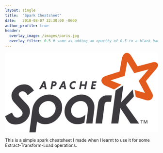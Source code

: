 ```yaml
---
layout: single
title:  "Spark Cheatsheet"
date:   2018-08-07 22:30:00 -0600
author_profile: true
header:
  overlay_image: /images/paris.jpg
  overlay_filter: 0.5 # same as adding an opacity of 0.5 to a black background
---
```



<img src="/images/Apache_Spark_logo.png" alt="apache spark" class="inline"/>

This is a simple spark cheatsheet I made when I learnt to use it for some Extract-Transform-Load operations.


```py

```
